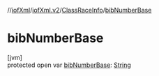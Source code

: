 //[iofXml](../../../index.md)/[iofXml.v2](../index.md)/[ClassRaceInfo](index.md)/[bibNumberBase](bib-number-base.md)

# bibNumberBase

[jvm]\
protected open var [bibNumberBase](bib-number-base.md): [String](https://docs.oracle.com/javase/8/docs/api/java/lang/String.html)
